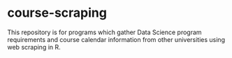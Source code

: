 # course-scraping
This repository is for programs which gather Data Science program requirements and course calendar information from other universities using web scraping in R.
